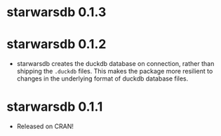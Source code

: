 # starwarsdb 0.1.3

# starwarsdb 0.1.2

* starwarsdb creates the duckdb database on connection, rather than shipping the
  `.duckdb` files. This makes the package more resilient to changes in the
  underlying format of duckdb database files.

# starwarsdb 0.1.1

* Released on CRAN!
